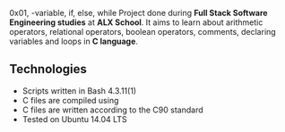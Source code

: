 0x01, -variable, if, else, while
Project done during **Full Stack Software Engineering studies** at **ALX School**. It aims to learn about arithmetic operators, relational operators, boolean operators, comments, declaring variables and loops in **C language**.

## Technologies
* Scripts written in Bash 4.3.11(1)
* C files are compiled using 
* C files are written according to the C90 standard
* Tested on Ubuntu 14.04 LTS

